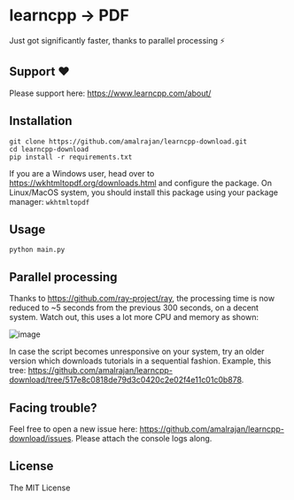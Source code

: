 # learncpp -> PDF

Just got significantly faster, thanks to parallel processing ⚡

## Support ❤️

Please support here: https://www.learncpp.com/about/


## Installation 

```
git clone https://github.com/amalrajan/learncpp-download.git
cd learncpp-download
pip install -r requirements.txt
```

If you are a Windows user, head over to https://wkhtmltopdf.org/downloads.html and configure the package.
On Linux/MacOS system, you should install this package using your package manager: `wkhtmltopdf`


## Usage

```
python main.py
```

## Parallel processing

Thanks to https://github.com/ray-project/ray, the processing time is now reduced to ~5 seconds from the previous 300 seconds, on a decent system.
Watch out, this uses a lot more CPU and memory as shown:

![image](https://raw.githubusercontent.com/amalrajan/learncpp-download/master/screenshots/Screenshot%202022-02-25%20145949.png)

In case the script becomes unresponsive on your system, try an older version which downloads tutorials in a sequential fashion. Example, this tree: https://github.com/amalrajan/learncpp-download/tree/517e8c0818de79d3c0420c2e02f4e11c01c0b878.

## Facing trouble?

Feel free to open a new issue here: https://github.com/amalrajan/learncpp-download/issues. Please attach the console logs along.

## License

The MIT License
